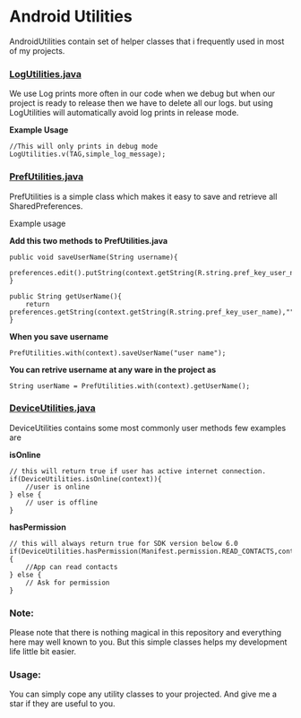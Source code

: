 # Android Utilities

AndroidUtilities contain set of helper classes that i frequently used in most of my projects.


### [LogUtilities.java](https://github.com/VamsiSmart/Android-Utilities/blob/master/app/src/main/java/com/vamsi/androidutilities/utils/LogUtilities.java)

We use Log prints more often in our code when we debug but when our project is ready to release then we have to delete all our logs. but using 
LogUtilities will automatically avoid log prints in release mode.

**Example Usage**
```
//This will only prints in debug mode
LogUtilities.v(TAG,simple_log_message);  
```

### [PrefUtilities.java](https://github.com/VamsiSmart/Android-Utilities/blob/master/app/src/main/java/com/vamsi/androidutilities/utils/PrefUtilities.java)
PrefUtilities is a simple class which makes it easy to save and retrieve all SharedPreferences.


Example usage

**Add this two methods to PrefUtilities.java**
```
public void saveUserName(String username){
    preferences.edit().putString(context.getString(R.string.pref_key_user_name),username).apply();
}

public String getUserName(){
    return preferences.getString(context.getString(R.string.pref_key_user_name),"");
}

```

**When you save username**
```
PrefUtilities.with(context).saveUserName("user name");
```

**You can retrive username at any ware in the project as**
```
String userName = PrefUtilities.with(context).getUserName();
```


### [DeviceUtilities.java](https://github.com/VamsiSmart/Android-Utilities/blob/master/app/src/main/java/com/vamsi/androidutilities/utils/DeviceUtilities.java)
DeviceUtilities contains some most commonly user methods few examples are

**isOnline**
```
// this will return true if user has active internet connection.
if(DeviceUtilities.isOnline(context)){
    //user is online
} else {
    // user is offline
}
```

**hasPermission**
```
// this will always return true for SDK version below 6.0 
if(DeviceUtilities.hasPermission(Manifest.permission.READ_CONTACTS,context)){
    //App can read contacts
} else {
    // Ask for permission
}
```


### Note:
Please note that there is nothing magical in this repository and everything here may well known to you. But this simple classes helps my development life little bit easier. 


### Usage:
You can simply cope any utility classes to your projected. And give me a star if they are useful to you. 




